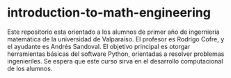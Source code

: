 # introduction-to-math-engineering
Este repositorio esta orientado a los alumnos de primer año de ingerniería matemática de la universidad de Valparaíso. El profesor es Rodrigo Cofre, y el ayudante es Andrés Sandoval.
El objetivo principal es otorgar herramientas básicas del software Python, orientadas a resolver problemas ingenieriles. Se espera que este curso sirva en el desarrollo computacional de los alumnos.
